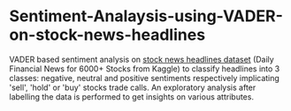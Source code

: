 # Sentiment-Analaysis-using-VADER-on-stock-news-headlines
VADER based sentiment analysis on [stock news headlines dataset](https://www.kaggle.com/miguelaenlle/massive-stock-news-analysis-db-for-nlpbacktests?select=raw_analyst_ratings.csv) (Daily Financial News for 6000+ Stocks from Kaggle) to classify headlines into 3 classes: negative, neutral and positive sentiments respectively implicating 'sell', 'hold' or 'buy' stocks trade calls. An exploratory analysis after labelling the data is performed to get insights on various attributes. 
